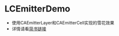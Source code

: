 # LCEmitterDemo

- 使用CAEmitterLayer和CAEmitterCell实现的雪花效果
- 详情请看[简书链接](https://www.jianshu.com/p/2c60df8b9e4c)
